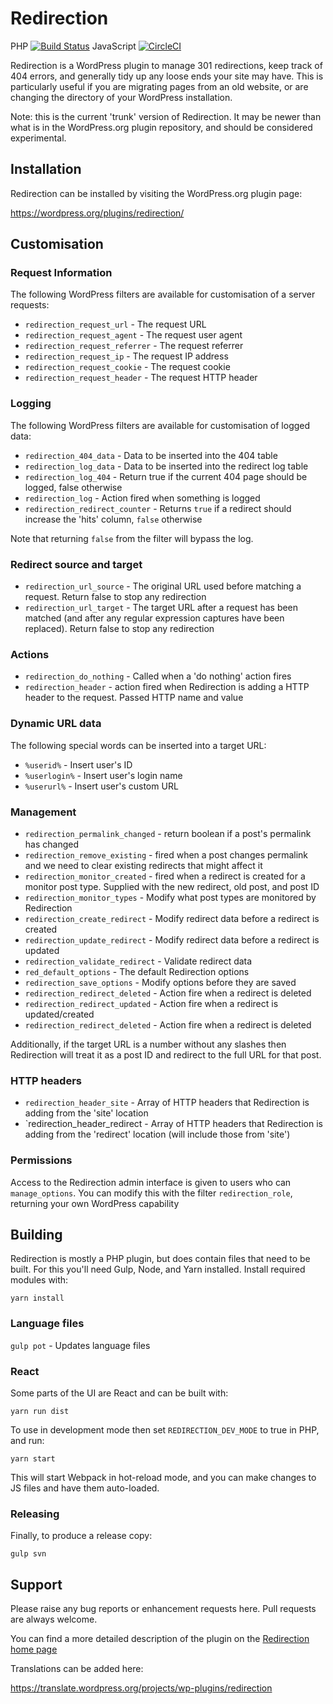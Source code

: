 # Redirection

PHP [![Build Status](https://travis-ci.org/johngodley/redirection.svg?branch=master)](https://travis-ci.org/johngodley/redirection)
JavaScript [![CircleCI](https://circleci.com/gh/johngodley/redirection.svg?style=svg)](https://circleci.com/gh/johngodley/redirection)

Redirection is a WordPress plugin to manage 301 redirections, keep track of 404 errors, and generally tidy up any loose ends your site may have. This is particularly useful if you are migrating pages from an old website, or are changing the directory of your WordPress installation.

Note: this is the current 'trunk' version of Redirection. It may be newer than what is in the WordPress.org plugin repository, and should be considered experimental.

## Installation
Redirection can be installed by visiting the WordPress.org plugin page:

https://wordpress.org/plugins/redirection/

## Customisation

### Request Information

The following WordPress filters are available for customisation of a server requests:

- `redirection_request_url` - The request URL
- `redirection_request_agent` - The request user agent
- `redirection_request_referrer` - The request referrer
- `redirection_request_ip` - The request IP address
- `redirection_request_cookie` - The request cookie
- `redirection_request_header` - The request HTTP header

### Logging

The following WordPress filters are available for customisation of logged data:

- `redirection_404_data` - Data to be inserted into the 404 table
- `redirection_log_data` - Data to be inserted into the redirect log table
- `redirection_log_404` - Return true if the current 404 page should be logged, false otherwise
- `redirection_log` - Action fired when something is logged
- `redirection_redirect_counter` - Returns `true` if a redirect should increase the 'hits' column, `false` otherwise

Note that returning `false` from the filter will bypass the log.

### Redirect source and target

- `redirection_url_source` - The original URL used before matching a request. Return false to stop any redirection
- `redirection_url_target` - The target URL after a request has been matched (and after any regular expression captures have been replaced). Return false to stop any redirection

### Actions

- `redirection_do_nothing` - Called when a 'do nothing' action fires
- `redirection_header` - action fired when Redirection is adding a HTTP header to the request. Passed HTTP name and value

### Dynamic URL data

The following special words can be inserted into a target URL:

- `%userid%` - Insert user's ID
- `%userlogin%` - Insert user's login name
- `%userurl%` - Insert user's custom URL

### Management

- `redirection_permalink_changed` - return boolean if a post's permalink has changed
- `redirection_remove_existing` - fired when a post changes permalink and we need to clear existing redirects that might affect it
- `redirection_monitor_created` - fired when a redirect is created for a monitor post type. Supplied with the new redirect, old post, and post ID
- `redirection_monitor_types` - Modify what post types are monitored by Redirection
- `redirection_create_redirect` - Modify redirect data before a redirect is created
- `redirection_update_redirect` - Modify redirect data before a redirect is updated
- `redirection_validate_redirect` - Validate redirect data
- `red_default_options` - The default Redirection options
- `redirection_save_options` - Modify options before they are saved
- `redirection_redirect_deleted` - Action fire when a redirect is deleted
- `redirection_redirect_updated` - Action fire when a redirect is updated/created
- `redirection_redirect_deleted` - Action fire when a redirect is deleted

Additionally, if the target URL is a number without any slashes then Redirection will treat it as a post ID and redirect to the full URL for that post.

### HTTP headers

- `redirection_header_site` - Array of HTTP headers that Redirection is adding from the 'site' location
- `redirection_header_redirect - Array of HTTP headers that Redirection is adding from the 'redirect' location (will include those from 'site')

### Permissions

Access to the Redirection admin interface is given to users who can `manage_options`. You can modify this with the filter `redirection_role`, returning your
own WordPress capability

## Building

Redirection is mostly a PHP plugin, but does contain files that need to be built. For this you'll need Gulp, Node, and Yarn installed. Install required modules with:

`yarn install`

### Language files

`gulp pot` - Updates language files

### React

Some parts of the UI are React and can be built with:

`yarn run dist`

To use in development mode then set `REDIRECTION_DEV_MODE` to true in PHP, and run:

`yarn start`

This will start Webpack in hot-reload mode, and you can make changes to JS files and have them auto-loaded.

### Releasing

Finally, to produce a release copy:

`gulp svn`

## Support

Please raise any bug reports or enhancement requests here. Pull requests are always welcome.

You can find a more detailed description of the plugin on the [Redirection home page](https://redirection.me)

Translations can be added here:

https://translate.wordpress.org/projects/wp-plugins/redirection
